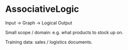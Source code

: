 # AssociativeLogic

Input -> Graph -> Logical Output

Small scope / domain: e.g. what products to stock up on.

Training data: sales / logistics documents.


